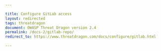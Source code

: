 ```yaml
---

title: Configure GitLab access
layout: redirected
tags: threatdragon
document: OWASP Threat Dragon version 2.4
permalink: /docs-2/gitlab-repo/
redirect_to: https://www.threatdragon.com/docs/configure/gitlab.html

---
```

